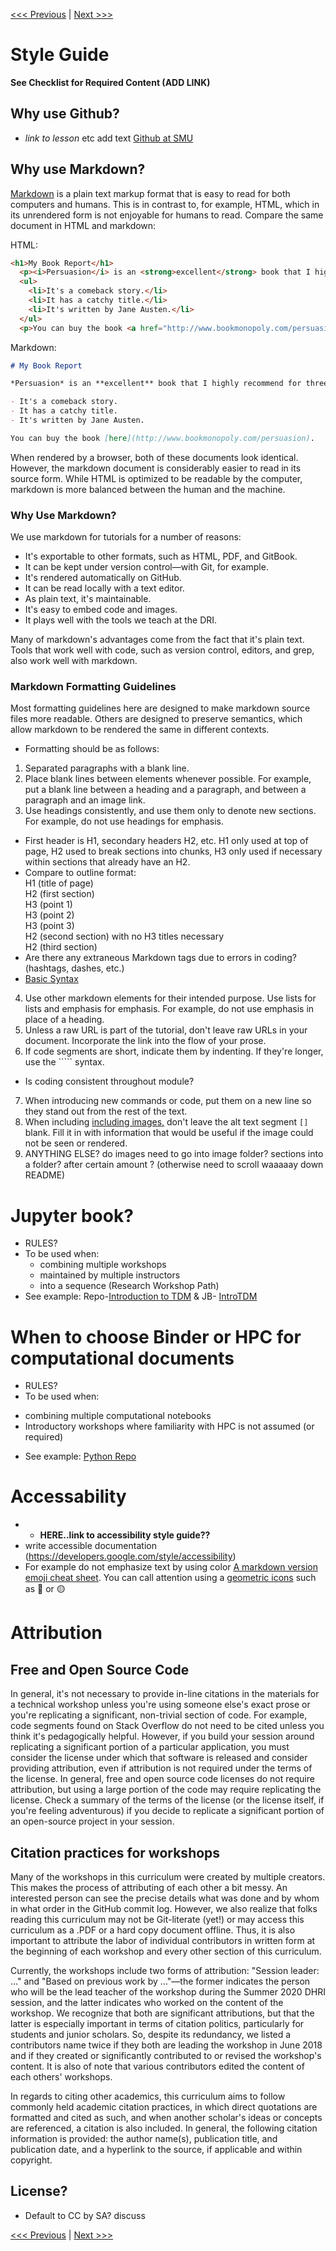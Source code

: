[<<< Previous](pedagogy.md) | [Next >>>](contributing.md)   

# Style Guide 

**See Checklist for Required Content (ADD LINK)**

## Why use Github?
* *link to lesson* etc add text
[Github at SMU](https://www.smu.edu/OIT/Services/GitHub)

## Why use Markdown? 

[Markdown](https://www.markdownguide.org/getting-started/) is a plain text markup format that is easy to read for both computers and humans. This is in contrast to, for example, HTML, which in its unrendered form is not enjoyable for humans to read. Compare the same document in HTML and markdown:

HTML:

```html
<h1>My Book Report</h1>
  <p><i>Persuasion</i> is an <strong>excellent</strong> book that I highly recommend for three reasons:</p>
  <ul>
	<li>It's a comeback story.</li>
	<li>It has a catchy title.</li>
	<li>It's written by Jane Austen.</li>
  </ul>
  <p>You can buy the book <a href="http://www.bookmonopoly.com/persuasion">here.</a></p>
```

Markdown:

```markdown
# My Book Report

*Persuasion* is an **excellent** book that I highly recommend for three reasons:

- It's a comeback story.
- It has a catchy title.
- It's written by Jane Austen.

You can buy the book [here](http://www.bookmonopoly.com/persuasion).
```

When rendered by a browser, both of these documents look identical. However, the markdown document is considerably easier to read in its source form. While HTML is optimized to be readable by the computer, markdown is more balanced between the human and the machine.

### Why Use Markdown?

We use markdown for tutorials for a number of reasons:

- It's exportable to other formats, such as HTML, PDF, and GitBook.
- It can be kept under version control—with Git, for example.
- It's rendered automatically on GitHub.
- It can be read locally with a text editor.
- As plain text, it's maintainable.
- It's easy to embed code and images.
- It plays well with the tools we teach at the DRI.

Many of markdown's advantages come from the fact that it's plain text. Tools that work well with code, such as version control, editors, and grep, also work well with markdown.

### Markdown Formatting Guidelines  

Most formatting guidelines here are designed to make markdown source files more readable. Others are designed to preserve semantics, which allow markdown to be rendered the same in different contexts.

* Formatting should be as follows:  
1. Separated paragraphs with a blank line.
2. Place blank lines between elements whenever possible. For example, put a blank line between a heading and a paragraph, and between a paragraph and an image link.
3. Use headings consistently, and use them only to denote new sections. For example, do not use headings for emphasis.
  * First header is H1, secondary headers H2, etc. H1 only used at top of page, H2 used to break sections into chunks, H3 only used if necessary within sections that already have an H2.   
  * Compare to outline format:  
  H1 (title of page)  
  H2 (first section)  
  H3 (point 1)  
  H3 (point 2)  
  H3 (point 3)  
  H2 (second section) with no H3 titles necessary  
  H2 (third section)  
  * Are there any extraneous Markdown tags due to errors in coding? (hashtags, dashes, etc.)  
  * [Basic Syntax](https://www.markdownguide.org/basic-syntax/)
4. Use other markdown elements for their intended purpose. Use lists for lists and emphasis for emphasis. For example, do not use emphasis in place of a heading.
5. Unless a raw URL is part of the tutorial, don't leave raw URLs in your document. Incorporate the link into the flow of your prose.
6. If code segments are short, indicate them by indenting. If they're longer, use the ````` syntax.
  * Is coding consistent throughout module?  
7. When introducing new commands or code, put them on a new line so they stand out from the rest of the text.
8. When including [including images,](https://www.markdownguide.org/basic-syntax/#images-1) don't leave the alt text segment `[]` blank. Fill it in with information that would be useful if the image could not be seen or rendered.
9. ANYTHING ELSE? do images need to go into image folder? sections into a folder? after certain amount ? (otherwise need to scroll waaaaay down README)



# Jupyter book?
* RULES?
* To be used when: 
  - combining multiple workshops
  - maintained by multiple instructors
  - into a sequence (Research Workshop Path) 
* See example: Repo-[Introduction to TDM](https://github.com/SouthernMethodistUniversity/introTDM) & JB- [IntroTDM](https://southernmethodistuniversity.github.io/introTDM/index.html)

# When to choose Binder or HPC for computational documents 
* RULES?  
* To be used when: 
 - combining multiple computational notebooks 
 - Introductory workshops where familiarity with HPC is not assumed (or required) 
* See example: [Python Repo](https://github.com/SouthernMethodistUniversity/pythonintro)

# Accessability  
* * **HERE..link to accessibility style guide??**
* write accessible documentation (https://developers.google.com/style/accessibility)
* For example do not emphasize text by using color 
[A markdown version emoji cheat sheet](https://github.com/ikatyang/emoji-cheat-sheet). You can call attention using a [geometric icons](https://github.com/ikatyang/emoji-cheat-sheet#geometric) such as :red_circle: or :yellow_circle:

# Attribution
## Free and Open Source Code

In general, it's not necessary to provide in-line citations in the materials for a technical workshop unless you're using someone else's exact prose or you're replicating a significant, non-trivial section of code. For example, code segments found on Stack Overflow do not need to be cited unless you think it's pedagogically helpful. However, if you build your session around replicating a significant portion of a particular application, you must consider the license under which that software is released and consider providing attribution, even if attribution is not required under the terms of the license. In general, free and open source code licenses do not require attribution, but using a large portion of the code may require replicating the license. Check a summary of the terms of the license (or the license itself, if you're feeling adventurous) if you decide to replicate a significant portion of an open-source project in your session.

## Citation practices for workshops

Many of the workshops in this curriculum were created by multiple creators. This makes the process of attributing of each other a bit messy. An interested person can see the precise details what was done and by whom in what order in the GitHub commit log. However, we also realize that folks reading this curriculum may not be Git-literate (yet!) or may access this curriculum as a .PDF or a hard copy document offline. Thus, it is also important to attribute the labor of individual contributors in written form at the beginning of each workshop and every other section of this curriculum. 

Currently, the workshops include two forms of attribution: "Session leader: ..." and "Based on previous work by ..."—the former indicates the person who will be the lead teacher of the workshop during the Summer 2020 DHRI session, and the latter indicates who worked on the content of the workshop. We recognize that both are significant attributions, but that the latter is especially important in terms of citation politics, particularly for students and junior scholars. So, despite its redundancy, we listed a contributors name twice if they both are leading the workshop in June 2018 and if they created or significantly contributed to or revised the workshop's content. It is also of note that various contributors edited the content of each others' workshops.  

In regards to citing other academics, this curriculum aims to follow commonly held academic citation practices, in which direct quotations are formatted and cited as such, and when another scholar's ideas or concepts are referenced, a citation is also included. In general, the following citation information is provided: the author name(s), publication title, and publication date, and a hyperlink to the source, if applicable and within copyright.  

## License?
- Default to CC by SA? discuss



[<<< Previous](pedagogy.md) | [Next >>>](contributing.md)   